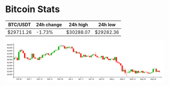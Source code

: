 # Bitcoin Stats

BTC/USDT|24h change|24h high|24h low|
|---|---|---|---|
|$29711.26|-1.73%|$30288.07|$29282.36|

<img src="./chart.svg">
